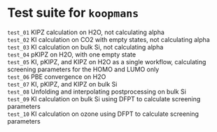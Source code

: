 # Test suite for `koopmans`
`test_01` KIPZ calculation on H2O, not calculating alpha  
`test_02` KI calculation on CO2 with empty states, not calculating alpha  
`test_03` KI calculation on bulk Si, not calculating alpha  
`test_04` pKIPZ on H2O, with one empty state  
`test_05` KI, pKIPZ, and KIPZ on H2O as a single workflow, calculating screening parameters for the HOMO and LUMO only  
`test_06` PBE convergence on H2O  
`test_07` KI, pKIPZ, and KIPZ on bulk Si  
`test_08` Unfolding and interpolating postprocessing on bulk Si  
`test_09` KI calculation on bulk Si using DFPT to calculate screening parameters  
`test_10` KI calculation on ozone using DFPT to calculate screening parameters  
